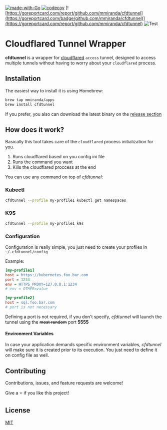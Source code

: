 [![made-with-Go](https://img.shields.io/badge/Made%20with-Go-1f425f.svg)](http://golang.org)
[![codecov](https://codecov.io/gh/mmiranda/cfdtunnel/branch/main/graph/badge.svg?token=HAUMRJQ4OX)](https://codecov.io/gh/mmiranda/cfdtunnel)
[![https://goreportcard.com/report/github.com/mmiranda/cfdtunnel](https://goreportcard.com/badge/github.com/mmiranda/cfdtunnel)](https://goreportcard.com/report/github.com/mmiranda/cfdtunnel)
![[Test](https://github.com/mmiranda/cfdtunnel/actions/workflows/test-coverage.yml)](https://github.com/mmiranda/cfdtunnel/actions/workflows/test-coverage.yml/badge.svg)


# Cloudflared Tunnel Wrapper
**cfdtunnel** is a wrapper for [cloudflared](https://github.com/cloudflare/cloudflared) `access` tunnel, designed to access multiple tunnels without having to worry about your `cloudflared` process.


## Installation

The easiest way to install it is using Homebrew:

```bash
brew tap mmiranda/apps
brew install cfdtunnel
```

If you prefer, you also can download the latest binary on the [release section](https://github.com/mmiranda/cfdtunnel/releases)

## How does it work?

Basically this tool takes care of the `cloudflared` process initialization for you.

1. Runs cloudflared based on you config ini file
2. Runs the command you want
3. Kills the cloudflared proccess at the end


You can use any command on top of *cfdtunnel*:

### Kubectl
```bash
cfdtunnel --profile my-profile1 kubectl get namespaces
```
### K9S
```bash
cfdtunnel --profile my-profile1 k9s
```

### Configuration

Configuration is really simple, you just need to create your profiles in `~/.cfdtunnel/config`

Example:
```ini
[my-profile1]
host = https://kubernetes.foo.bar.com
port = 1234
env = HTTPS_PROXY=127.0.0.1:1234
# env = OTHER=value

[my-profile2]
host = sql.foo.bar.com
# port is not necessary
```

Defining a port is not required, if you don't specify, *cfdtunnel* will launch the tunnel using the ~~most random~~ port **5555**

#### Environment Variables

In case your application demands specific environment variables, *cfdtunnel* will make sure it is created prior to its execution. You just need to define it on config file as well.

## Contributing
Contributions, issues, and feature requests are welcome!

Give a ⭐️ if you like this project!

## License
[MIT](https://choosealicense.com/licenses/mit/)

